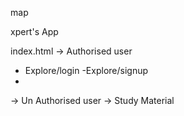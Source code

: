 map

xpert's App

index.html
-> Authorised user 
 - Explore/login
 -Explore/signup
 - 
-> Un Authorised user
-> Study Material 
